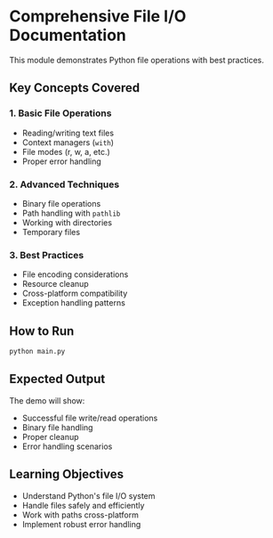 # Comprehensive File I/O Documentation

This module demonstrates Python file operations with best practices.

## Key Concepts Covered

### 1. Basic File Operations

- Reading/writing text files
- Context managers (`with`)
- File modes (r, w, a, etc.)
- Proper error handling

### 2. Advanced Techniques

- Binary file operations
- Path handling with `pathlib`
- Working with directories
- Temporary files

### 3. Best Practices

- File encoding considerations
- Resource cleanup
- Cross-platform compatibility
- Exception handling patterns

## How to Run

```bash
python main.py
```

## Expected Output

The demo will show:

- Successful file write/read operations
- Binary file handling
- Proper cleanup
- Error handling scenarios

## Learning Objectives

- Understand Python's file I/O system
- Handle files safely and efficiently
- Work with paths cross-platform
- Implement robust error handling
